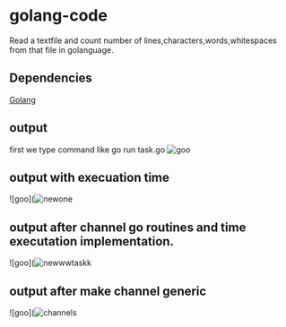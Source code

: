 # golang-code
Read a textfile and count number of lines,characters,words,whitespaces from that file in golanguage.
 
 
## Dependencies

[Golang](https://go.dev/learn/)

## output
first we type command like    go run task.go
![goo](https://user-images.githubusercontent.com/93153939/177964534-4a3316f2-1f67-4c85-8202-c63ffdd00ebf.PNG)
## output with execuation time
![goo](![newone](https://user-images.githubusercontent.com/93153939/179165363-559c7d07-7e68-4e7c-821f-e6ba6d4c2ec3.PNG)



## output after channel go routines and time executation implementation.
![goo](![newwwtaskk](https://user-images.githubusercontent.com/93153939/179165086-cb125640-e3aa-46e7-b4a7-778b71359e91.PNG)
## output after make channel generic
![goo](![channels](https://user-images.githubusercontent.com/93153939/179185746-98f65eb3-741d-400d-9f6e-4adccba6817c.PNG)
